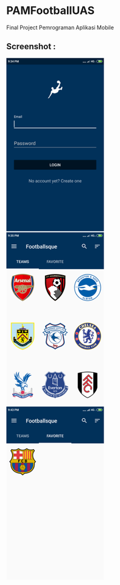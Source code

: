 # PAMFootballUAS
Final Project Pemrograman Aplikasi Mobile

## Screenshot : 
<img src="https://github.com/16110274/PAMFootballUAS/blob/master/screenshot/login.png" width="256">&nbsp;
<img src="https://github.com/16110274/PAMFootballUAS/blob/master/screenshot/home.png" width="256">&nbsp;
<img src="https://github.com/16110274/PAMFootballUAS/blob/master/screenshot/fav2.png" width="256">
